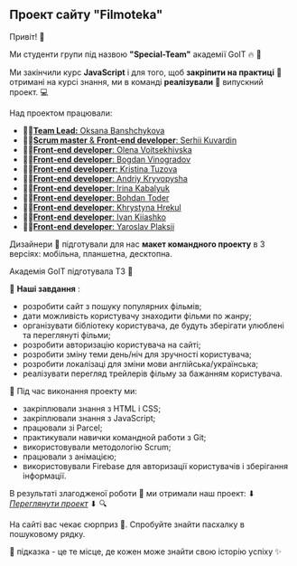 ## Проект сайту "Filmoteka"

Привіт! :hugs:

Ми студенти групи під назвою **"Special-Team"** академії GоIT :fire: :rocket:

Ми закінчили курс **JavaScript** і для того, щоб **закріпити на практиці** :pushpin: отримані на
курсі знання, ми в команді **реалізували** :handshake: випускний проект. :computer:

Над проектом працювали:

- :man_student:[**Team Lead:** Oksana Banshchykova](https://github.com/oxica)
- :man_student:[**Scrum master** & **Front-end developer**: Serhii Kuvardin](https://github.com/Spec27)
- :man_student:[**Front-end developer**: Olena Voitsekhivska](https://github.com/OlenkaVoitsekhivska)
- :man_student:[**Front-end developer**: Bogdan Vinogradov](https://github.com/Charger-69)
- :man_student:[**Front-end developerr**: Kristina Tuzova](https://github.com/Kristina1901)
- :man_student:[**Front-end developer**: Andriy Kryvopysha](https://github.com/AndriyKryvopysha)
- :man_student:[**Front-end developer**: Irina Kabalyuk](https://github.com/ira-kabalyuk)
- :man_student:[**Front-end developer**: Bohdan Toder](https://github.com/BohdanToder)
- :man_student:[**Front-end developer**: Khrystyna Hrekul](https://github.com/Khrystyna-Mia)
- :man_student:[**Front-end developer**: Ivan Kiiashko](https://github.com/MrQuinlan)
- :man_student:[**Front-end developer**: Yaroslav Plaksii](https://github.com/YaroslavPlaksii91)

Дизайнери :art: підготували для нас **макет командного проекту** в 3 версіях: мобільна, планшетна,
десктопна.

Академія GoIT підготувала ТЗ :book:

:checkered_flag: **Наші завдання** :

- розробити сайт з пошуку популярних фільмів;
- дати можливість користувачу знаходити фільми по жанру;
- організувати бібліотеку користувача, де будуть зберігати улюблені та переглянуті фільми;
- розробити авторизацію користувача на сайті;
- розробити зміну теми день/ніч для зручності користувача;
- розробити локалізаці для зміни мови англійська/українська;
- реалізувати перегляд трейлерів фільму за бажанням користувача.

:hammer: Під час виконання проекту ми:

- закріплювали знання з HTML і CSS;
- закріплювали знання з JavaScript;
- працювали зі Parcel;
- практикували навички командной работи з Git;
- використовували методологію Scrum;
- працювали з анімацією;
- використовували Firebase для авторизації користувачів і зберігання інформації.

В результаті злагодженої роботи :handshake: ми отримали наш проект: ⬇
[_Переглянути проект_](https://oxica.github.io/project-filmoteka) ⬇ :mag:

На сайті вас чекає сюрприз :gift:. Спробуйте знайти пасхалку в пошуковому рядку.

:diamond_shape_with_a_dot_inside: підказка - це те місце, де кожен може знайти свою історію успіху
:sparkles:
